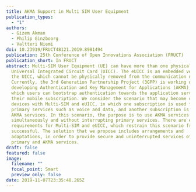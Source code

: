 ```yaml
---
title: AKMA Support in Multi SIM User Equipment
publication_types:
  - "1"
authors:
  - Gizem Akman
  - Philip Ginzboorg
  - Valtteri Niemi
doi: 10.23919/FRUCT48121.2019.8981494
publication: 25th Conference of Open Innovations Association (FRUCT)
publication_short: In FRUCT
abstract: Multi-SIM User Equipment (UE) can have more than one physical slot for
  Universal Integrated Circuit Card (UICC). The eUICC is an embedded version of
  the UICC, which cannot be physically removed from the communication device.
  Currently, the 3rd Generation Partnership Project (3GPP) is working on
  developing Authentication and Key Management for Applications (AKMA), with
  which users can bootstrap authentication towards the application server from
  their mobile subscription. We consider the scenario that may become common in
  devices with Multi-SIM and eUICC, in which one subscription is used for
  primary services such as voice and data, and another subscription is used for
  AKMA services. In this scenario, the purpose is to use AKMA services
  simultaneously and without interrupting primary services. There are existing
  requirements for Multi-SIM and eUICC, which restrain this scenario from being
  successful. The solution that we propose includes arrangements and
  adaptations, in order to provide secure and uninterrupted services of both
  primary and AKMA services.
draft: false
featured: false
image:
  filename: ""
  focal_point: Smart
  preview_only: false
date: 2019-11-07T23:35:48.265Z
---
```

